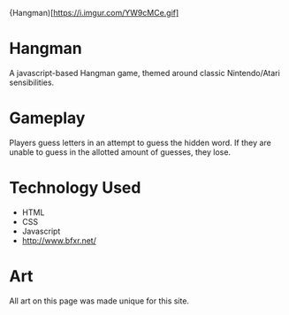 {Hangman)[https://i.imgur.com/YW9cMCe.gif]

# Hangman

A javascript-based Hangman game, themed around classic Nintendo/Atari sensibilities. 

# Gameplay

Players guess letters in an attempt to guess the hidden word. If they are unable to guess in the allotted amount of guesses, they lose.

# Technology Used
- HTML
- CSS
- Javascript
- http://www.bfxr.net/

# Art

All art on this page was made unique for this site.
